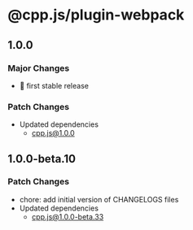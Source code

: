 # @cpp.js/plugin-webpack

## 1.0.0

### Major Changes

- 🚀 first stable release

### Patch Changes

- Updated dependencies
  - cpp.js@1.0.0

## 1.0.0-beta.10

### Patch Changes

- chore: add initial version of CHANGELOGS files
- Updated dependencies
  - cpp.js@1.0.0-beta.33

